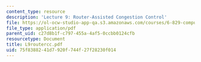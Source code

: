 ```yaml
---
content_type: resource
description: 'Lecture 9: Router-Assisted Congestion Control'
file: https://ol-ocw-studio-app-qa.s3.amazonaws.com/courses/6-829-computer-networks-fall-2002/75f8388241d7920f744f27f28230f014_L9routercc.pdf
file_type: application/pdf
parent_uid: c27d8b1f-c797-455a-4af5-0ccbb0124cfb
resourcetype: Document
title: L9routercc.pdf
uid: 75f83882-41d7-920f-744f-27f28230f014
---
```

